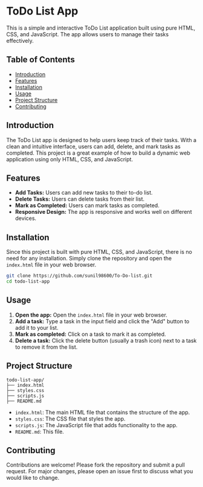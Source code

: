 # ToDo List App

This is a simple and interactive ToDo List application built using pure HTML, CSS, and JavaScript. The app allows users to manage their tasks effectively.

## Table of Contents

- [Introduction](#introduction)
- [Features](#features)
- [Installation](#installation)
- [Usage](#usage)
- [Project Structure](#project-structure)
- [Contributing](#contributing)

## Introduction

The ToDo List app is designed to help users keep track of their tasks. With a clean and intuitive interface, users can add, delete, and mark tasks as completed. This project is a great example of how to build a dynamic web application using only HTML, CSS, and JavaScript.

## Features

- **Add Tasks:** Users can add new tasks to their to-do list.
- **Delete Tasks:** Users can delete tasks from their list.
- **Mark as Completed:** Users can mark tasks as completed.
- **Responsive Design:** The app is responsive and works well on different devices.

## Installation

Since this project is built with pure HTML, CSS, and JavaScript, there is no need for any installation. Simply clone the repository and open the `index.html` file in your web browser.

```bash
git clone https://github.com/sunil98600/To-Do-list.git
cd todo-list-app
```

## Usage

1. **Open the app:** Open the `index.html` file in your web browser.
2. **Add a task:** Type a task in the input field and click the "Add" button to add it to your list.
3. **Mark as completed:** Click on a task to mark it as completed.
4. **Delete a task:** Click the delete button (usually a trash icon) next to a task to remove it from the list.

## Project Structure

```
todo-list-app/
├── index.html
├── styles.css
├── scripts.js
├── README.md
```

- `index.html`: The main HTML file that contains the structure of the app.
- `styles.css`: The CSS file that styles the app.
- `scripts.js`: The JavaScript file that adds functionality to the app.
- `README.md`: This file.

## Contributing

Contributions are welcome! Please fork the repository and submit a pull request. For major changes, please open an issue first to discuss what you would like to change.
